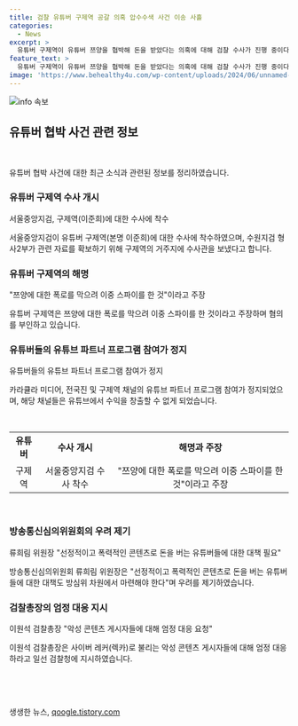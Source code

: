 ```yaml
---
title: 검찰 유튜버 구제역 공갈 의혹 압수수색 사건 이송 사흘
categories:
  - News
excerpt: >
  유튜버 구제역이 유튜버 쯔양을 협박해 돈을 받았다는 의혹에 대해 검찰 수사가 진행 중이다. 쯔양을 협박한 혐의로 구제역에 대한 강제수사가 이뤄졌으며, 수원지검이 관련 자료를 확보하기 위해 압수수색을 실시했다고 전해졌다. 구제역은 이를 부인하며, 쯔양 측이 리스크 관리를 위해 협박에 대한 용역을 요청했고 이에 수긍한 것이라고 주장했다. 이와 관련하여 유튜버들 간의 갈등으로 여론이 고조되는 가운데, 유튜브는 관련 정책을 위반한 채널들의 파트너 프로그램 참여를 정지했다.
feature_text: >
  유튜버 구제역이 유튜버 쯔양을 협박해 돈을 받았다는 의혹에 대해 검찰 수사가 진행 중이다. 쯔양을 협박한 혐의로 구제역에 대한 강제수사가 이뤄졌으며, 수원지검이 관련 자료를 확보하기 위해 압수수색을 실시했다고 전해졌다. 구제역은 이를 부인하며, 쯔양 측이 리스크 관리를 위해 협박에 대한 용역을 요청했고 이에 수긍한 것이라고 주장했다. 이와 관련하여 유튜버들 간의 갈등으로 여론이 고조되는 가운데, 유튜브는 관련 정책을 위반한 채널들의 파트너 프로그램 참여를 정지했다.
image: 'https://www.behealthy4u.com/wp-content/uploads/2024/06/unnamed-file.png'
---
```


<p><img src="https://www.behealthy4u.com/wp-content/uploads/2024/06/unnamed-file.png" alt="info 속보" /></p>

<h2 data-ke-size="size26">유튜버 협박 사건 관련 정보</h2>

<p data-ke-size="size16">&nbsp;</p>

<p>유튜버 협박 사건에 대한 최근 소식과 관련된 정보를 정리하였습니다.</p>

<h3>유튜버 구제역 수사 개시</h3>

<p data-ke-size="size16">서울중앙지검, 구제역(이준희)에 대한 수사에 착수</p>

<p>서울중앙지검이 유튜버 구제역(본명 이준희)에 대한 수사에 착수하였으며, 수원지검 형사2부가 관련 자료를 확보하기 위해 구제역의 거주지에 수사관을 보냈다고 합니다.</p>

<h3>유튜버 구제역의 해명</h3>

<p data-ke-size="size16">"쯔양에 대한 폭로를 막으려 이중 스파이를 한 것"이라고 주장</p>

<p>유튜버 구제역은 쯔양에 대한 폭로를 막으려 이중 스파이를 한 것이라고 주장하며 혐의를 부인하고 있습니다.</p>

<h3>유튜버들의 유튜브 파트너 프로그램 참여가 정지</h3>

<p data-ke-size="size16">유튜버들의 유튜브 파트너 프로그램 참여가 정지</p>

<p>카라큘라 미디어, 전국진 및 구제역 채널의 유튜브 파트너 프로그램 참여가 정지되었으며, 해당 채널들은 유튜브에서 수익을 창출할 수 없게 되었습니다.</p>

<p data-ke-size="size16">&nbsp;</p>

<table>
    <tbody>
        <tr>
            <td style="text-align: center; height: 17px;"><b>유튜버</b></td>
            <td style="text-align: center; height: 17px;"><b>수사 개시</b></td>
            <td style="text-align: center; height: 17px;"><b>해명과 주장</b></td>
        </tr>
        <tr>
            <td style="text-align: center; height: 17px;">구제역</td>
            <td style="text-align: center; height: 17px;">서울중앙지검 수사 착수</td>
            <td style="text-align: center; height: 17px;">"쯔양에 대한 폭로를 막으려 이중 스파이를 한 것"이라고 주장</td>
        </tr>
    </tbody>
</table>

<p data-ke-size="size16">&nbsp;</p>

<h3>방송통신심의위원회의 우려 제기</h3>

<p data-ke-size="size16">류희림 위원장 "선정적이고 폭력적인 콘텐츠로 돈을 버는 유튜버들에 대한 대책 필요"</p>

<p>방송통신심의위원회 류희림 위원장은 "선정적이고 폭력적인 콘텐츠로 돈을 버는 유튜버들에 대한 대책도 방심위 차원에서 마련해야 한다"며 우려를 제기하였습니다.</p>

<h3>검찰총장의 엄정 대응 지시</h3>

<p data-ke-size="size16">이원석 검찰총장 "악성 콘텐츠 게시자들에 대해 엄정 대응 요청"</p>

<p>이원석 검찰총장은 사이버 레커(렉카)로 불리는 악성 콘텐츠 게시자들에 대해 엄정 대응하라고 일선 검찰청에 지시하였습니다.</p>

<p data-ke-size="size16">&nbsp;</p>

<p data-ke-size="size16">&nbsp;</p>
생생한 뉴스, <a href="https://qoogle.tistory.com" rel="dofollow">qoogle.tistory.com</a>


